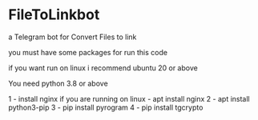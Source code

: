 
# FileToLinkbot

a Telegram bot for Convert Files to link

you must have some packages for run this code

if you want run on linux i recommend ubuntu 20 or above

You need python 3.8 or above

1 - install nginx if you are running on linux - apt install nginx 
2 - apt install python3-pip
3 - pip install pyrogram 
4 - pip install tgcrypto

